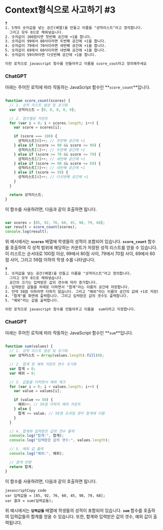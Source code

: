# Context형식으로 사고하기 #3


```html
❓
1. 5개의 숫자값을 넣는 공간(배열)을 만들고 이름을 "성적리스트"라고 정의합니다. 
  그리고 모두 0으로 채워넣습니다.
2. 숫자값이 100점이면 첫번째 공간에 +1을 합니다. 
3. 숫자값이 99에서 80사이라면 두번째 공간에 +1을 합니다. 
4. 숫자값이 79에서 70사이라면 세번째 공간에 +1을 합니다. 
5. 숫자값이 69에서 60사이라면 네번쨰 공간에 +1을 합니다. 
6. 숫자값이 59이하라면 다섯번째 공간에 +1을 합니다.

이런 로직으로 javascript 함수를 만들어주고 이름을 score_cout라고 정의해주세요
```

### ChatGPT

아래는 주어진 로직에 따라 작동하는 JavaScript 함수인 **`score_count`**입니다.

```javascript

function score_count(scores) {
  // 1. 성적 리스트 생성 및 초기화
  var 성적리스트 = [0, 0, 0, 0, 0];

  // 2. 점수별로 카운트
  for (var i = 0; i < scores.length; i++) {
    var score = scores[i];

    if (score === 100) {
      성적리스트[0]++; // 첫번째 공간에 +1
    } else if (score >= 80 && score <= 99) {
      성적리스트[1]++; // 두번째 공간에 +1
    } else if (score >= 70 && score <= 79) {
      성적리스트[2]++; // 세번째 공간에 +1
    } else if (score >= 60 && score <= 69) {
      성적리스트[3]++; // 네번째 공간에 +1
    } else if (score <= 59) {
      성적리스트[4]++; // 다섯번째 공간에 +1
    }
  }

  return 성적리스트;
}

```

이 함수를 사용하려면, 다음과 같이 호출하면 됩니다.

```javascript

var scores = [85, 92, 76, 60, 45, 98, 79, 68];
var result = score_count(scores);
console.log(result);

```

위 예시에서는 **`scores`** 배열에 학생들의 성적이 포함되어 있습니다. **`score_count`** 함수를 호출하여 각 성적 범위에 해당하는 카운트가 저장된 성적 리스트를 얻을 수 있습니다. 이 리스트는 순서대로 100점 이상, 99에서 80점 사이, 79에서 70점 사이, 69에서 60점 사이, 그리고 59점 이하의 학생 수를 나타냅니다.


```html
❓
1. 숫자값을 넣는 공간(배열)을 만들고 이름을 "성적리스트"라고 정의합니다. 
  그리고 모두 0으로 채워넣습니다. 
  공간의 크기는 입력받은 값의 갯수에 따라 증가합니다. 
2. 입력받은 값들을 차례로 더하면서 "합계"라는 이름의 공간에 저장합니다. 
3. 만약 50점 이하라면 더하지 않습니다. 그리고 "예외"라는 이름의 공간의 값에 +1로 저장합니다. 
4. "합계"를 화면에 출력합니다. 그리고 입력받은 값의 갯수도 출력합니다. 
5. "예외"라는 값을 출력합니다. 

이런 로직으로 javascript 함수를 만들어주고 이름을  sum이라고 지정합니다.
```

### ChatGPT

아래는 주어진 로직에 따라 작동하는 JavaScript 함수인 **`sum`**입니다.

```javascript

function sum(values) {
  // 1. 성적 리스트 생성 및 초기화
  var 성적리스트 = Array(values.length).fill(0);

  // 2. 합계 및 예외 카운트 변수 초기화
  var 합계 = 0;
  var 예외 = 0;

  // 3. 값들을 더하면서 예외 체크
  for (var i = 0; i < values.length; i++) {
    var value = values[i];

    if (value <= 50) {
      예외++; // 50점 이하의 예외 카운트
    } else {
      합계 += value; // 50점 초과일 경우 합계에 더함
    }
  }

  // 4. 합계와 입력받은 값의 갯수 출력
  console.log("합계:", 합계);
  console.log("입력받은 값의 갯수:", values.length);

  // 5. 예외 값 출력
  console.log("예외:", 예외);

  // 합계 반환
  return 합계;
}

```

이 함수를 사용하려면, 다음과 같이 호출하면 됩니다.

```
javascriptCopy code
var 입력값들 = [85, 92, 76, 60, 45, 98, 79, 68];
var 결과 = sum(입력값들);

```

위 예시에서는 **`입력값들`** 배열에 학생들의 성적이 포함되어 있습니다. **`sum`** 함수를 호출하여 입력값들의 합계를 얻을 수 있습니다. 또한, 합계와 입력받은 값의 갯수, 예외 값이 출력됩니다.